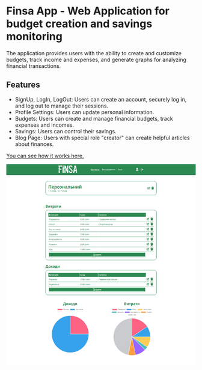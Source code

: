 # Finsa App - Web Application for budget creation and savings monitoring

The application provides users with the ability to create and customize budgets, track income and expenses, and generate graphs for analyzing financial transactions.

## Features
- SignUp, LogIn, LogOut: Users can create an account, securely log in, and log out to manage their sessions.
- Profile Settings: Users can update personal information.
- Budgets: Users can create and manage financial budgets, track expenses and incomes.
- Savings: Users can control their savings.
- Blog Page: Users with special role "creator" can create helpful articles about finances.

[You can see how it works here.](https://drive.google.com/file/d/1x_p4u-Pe5dgTInMAKMtmPDyys7qTweZ7/view?usp=sharing)

![](./screencapture.png)